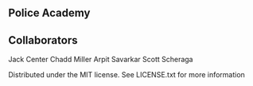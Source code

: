 Police Academy
------------------------------------------------------------------------------

Collaborators 
------------------------------------------------------------------------------
Jack Center
Chadd Miller
Arpit Savarkar
Scott Scheraga

Distributed under the MIT license. See LICENSE.txt for more information

